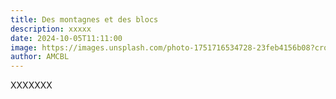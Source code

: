 ```yaml
---
title: Des montagnes et des blocs
description: xxxxx
date: 2024-10-05T11:11:00
image: https://images.unsplash.com/photo-1751716534728-23feb4156b08?crop=entropy&cs=tinysrgb&fit=max&fm=jpg&ixid=M3w3NDgxOTJ8MHwxfGFsbHwxOXx8fHx8fHx8MTc1MjUyODc2MXw&ixlib=rb-4.1.0&q=80&w=1080
author: AMCBL
---
```

XXXXXXX
